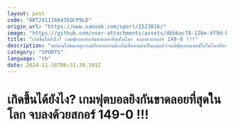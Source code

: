 ```yaml
---
layout: post
code: "ART2411160435QCP9LD"
origin_url: "https://www.sanook.com/sport/1523816/"
image: "https://github.com/user-attachments/assets/dbbbac78-12be-4f9d-bc5e-035eee729e91"
title: "เกิดขึ้นได้ยังไง? เกมฟุตบอลยิงกันขาดลอยที่สุดในโลก จบลงด้วยสกอร์ 149-0 !!!"
description: "พาย้อนไปชมเหตุการณ์ที่หลายท่านต้องไม่เชื่อสายตาเป็นแน่แท้ว่าจะมีฟุตบอลแมตช์ใดในโลกที่ทำประตูกันถล่มทลายเช่นนี้"
category: "SPORTS"
language: "th"
date: 2024-11-16T06:31:39.101Z
---
```


# เกิดขึ้นได้ยังไง? เกมฟุตบอลยิงกันขาดลอยที่สุดในโลก จบลงด้วยสกอร์ 149-0 !!!